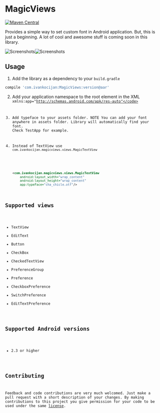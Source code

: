 MagicViews
==========
[![Maven Central](https://maven-badges.herokuapp.com/maven-central/com.ivankocijan/MagicViews/badge.svg)](https://maven-badges.herokuapp.com/maven-central/com.ivankocijan/MagicViews)

Provides a simple way to set custom font in Android application. But, this is just a beginning. A lot of cool and awesome stuff is coming soon in this library.

![Screenshots](https://raw.github.com/ikocijan/MagicViews/master/screenshot.jpg)![Screenshots](https://raw.github.com/ikocijan/MagicViews/master/screenshoot_2.png)

## Usage

1) Add the library as a dependency to your ```build.gradle```

```groovy
compile 'com.ivankocijan:MagicViews:version@aar'
```

2) Add your application namespace to the root element in the XML
    <code>xmlns:app="http://schemas.android.com/apk/res-auto"</code> 

3) Add typeface to your assets folder. NOTE You can add your font anywhere in assets folder. Library will automatically find your font. Check TestApp for example.

4) Instead of TextView use <code>com.ivankocijan.magicviews.views.MagicTextView</code>

```xml
    <com.ivankocijan.magicviews.views.MagicTextView
        android:layout_width="wrap_content"
        android:layout_height="wrap_content"
        app:typeFace="cha_chicle.otf"/>
```

## Supported views
* TextView
* EditText
* Button
* CheckBox
* CheckedTextView
* PreferenceGroup
* Preference
* CheckboxPreference
* SwitchPreference
* EditTextPreference

## Supported Android versions
* 2.3 or higher

## Contributing

Feedback and code contributions are very much welcomed. Just make a pull request with a short description of your changes. By making contributions to this project you give permission for your code to be used under the same [license](LICENSE).
    
